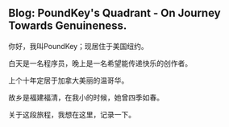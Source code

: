 ## Blog: PoundKey's Quadrant - On Journey Towards Genuineness.

你好，我叫PoundKey；现居住于美国纽约。

白天是一名程序员，晚上是一名希望能传递快乐的创作者。

上个十年定居于加拿大美丽的温哥华。

故乡是福建福清，在我小的时候，她曾四季如春。

关于这段旅程，我想在这里，记录一下。